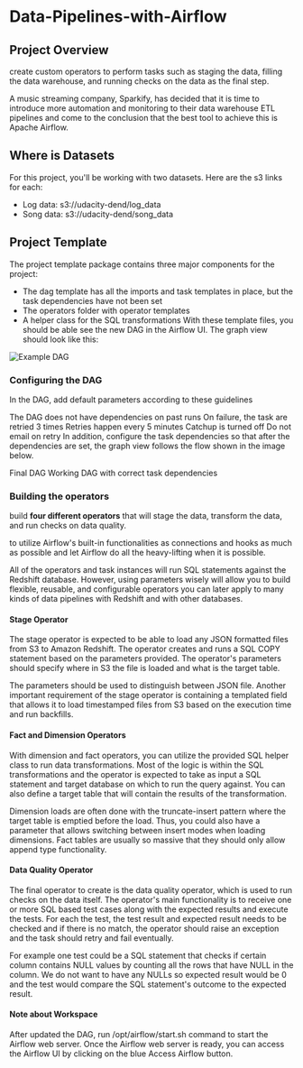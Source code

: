 # Data-Pipelines-with-Airflow
## Project Overview
create custom operators to perform tasks such as staging the data, filling the data warehouse, and running checks on the data as the final step.

A music streaming company, Sparkify, has decided that it is time to introduce more automation and monitoring to their data warehouse ETL pipelines and come to the conclusion that the best tool to achieve this is Apache Airflow.


## Where is Datasets
For this project, you'll be working with two datasets. Here are the s3 links for each:

- Log data: s3://udacity-dend/log_data
- Song data: s3://udacity-dend/song_data
## Project Template


The project template package contains three major components for the project:

- The dag template has all the imports and task templates in place, but the task dependencies have not been set
- The operators folder with operator templates
- A helper class for the SQL transformations
With these template files, you should be able see the new DAG in the Airflow UI. The graph view should look like this:

![Example DAG](https://video.udacity-data.com/topher/2019/January/5c48a861_example-dag/example-dag.png)

### Configuring the DAG
In the DAG, add default parameters according to these guidelines

The DAG does not have dependencies on past runs
On failure, the task are retried 3 times
Retries happen every 5 minutes
Catchup is turned off
Do not email on retry
In addition, configure the task dependencies so that after the dependencies are set, the graph view follows the flow shown in the image below.

Final DAG
Working DAG with correct task dependencies

### Building the operators
build **four different operators** that will stage the data, transform the data, and run checks on data quality.

to utilize Airflow's built-in functionalities as connections and hooks as much as possible and let Airflow do all the heavy-lifting when it is possible.

All of the operators and task instances will run SQL statements against the Redshift database. However, using parameters wisely will allow you to build flexible, reusable, and configurable operators you can later apply to many kinds of data pipelines with Redshift and with other databases.

#### Stage Operator
The stage operator is expected to be able to load any JSON formatted files from S3 to Amazon Redshift. The operator creates and runs a SQL COPY statement based on the parameters provided. The operator's parameters should specify where in S3 the file is loaded and what is the target table.

The parameters should be used to distinguish between JSON file. Another important requirement of the stage operator is containing a templated field that allows it to load timestamped files from S3 based on the execution time and run backfills.

#### Fact and Dimension Operators
With dimension and fact operators, you can utilize the provided SQL helper class to run data transformations. Most of the logic is within the SQL transformations and the operator is expected to take as input a SQL statement and target database on which to run the query against. You can also define a target table that will contain the results of the transformation.

Dimension loads are often done with the truncate-insert pattern where the target table is emptied before the load. Thus, you could also have a parameter that allows switching between insert modes when loading dimensions. Fact tables are usually so massive that they should only allow append type functionality.

#### Data Quality Operator
The final operator to create is the data quality operator, which is used to run checks on the data itself. The operator's main functionality is to receive one or more SQL based test cases along with the expected results and execute the tests. For each the test, the test result and expected result needs to be checked and if there is no match, the operator should raise an exception and the task should retry and fail eventually.

For example one test could be a SQL statement that checks if certain column contains NULL values by counting all the rows that have NULL in the column. We do not want to have any NULLs so expected result would be 0 and the test would compare the SQL statement's outcome to the expected result.

#### Note about Workspace
After updated the DAG,  run /opt/airflow/start.sh command to start the Airflow web server. Once the Airflow web server is ready, you can access the Airflow UI by clicking on the blue Access Airflow button.

